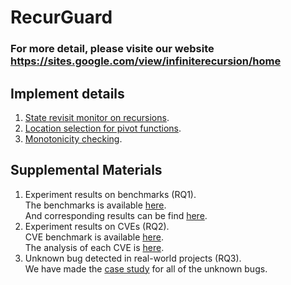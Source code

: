 # RecurGuard
### For more detail, please visite our website https://sites.google.com/view/infiniterecursion/home


## Implement details
1. [State revisit monitor on recursions](https://sites.google.com/view/endwatch/home/src).
2. [Location selection for pivot functions](https://sites.google.com/view/infiniterecursion/home/pivot).
3. [Monotonicity checking](https://sites.google.com/view/infiniterecursion/home/monotonicity).


## Supplemental Materials
1. Experiment results on benchmarks (RQ1).  
   The benchmarks is available [here](https://github.com/solidConf/recurGuard/tree/main/Bechmarks/Standard_benchmarks).  
   And corresponding results can be find [here](https://sites.google.com/view/infiniterecursion/home/benchmarks).  
2. Experiment results on CVEs (RQ2).  
   CVE benchmark is available [here](https://github.com/solidConf/recurGuard/tree/main/Bechmarks/CVE_Benchmark).  
   The analysis of each CVE is [here](https://sites.google.com/view/infiniterecursion/home/cve).  
3. Unknown bug detected in real-world projects (RQ3).  
   We have made the [case study](https://sites.google.com/view/infiniterecursion/home/realworld) for all of the unknown bugs.
